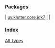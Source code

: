 


### Packages


| [uy.klutter.core.jdk7](uy.klutter.core.jdk7/index.md) |  |


### Index

[All Types](alltypes/index.md)